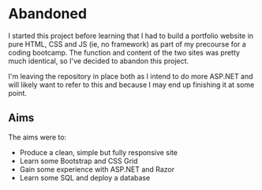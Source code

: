 # Abandoned

I started this project before learning that I had to build a portfolio website in pure HTML, CSS and JS (ie, no framework) as part of my precourse for a coding bootcamp. The function and content of the two sites was pretty much identical, so I've decided to abandon this project. 

I'm leaving the repository in place both as I intend to do more ASP.NET and will likely want to refer to this and because I may end up finishing it at some point.

## Aims

The aims were to:

* Produce a clean, simple but fully responsive site
* Learn some Bootstrap and CSS Grid
* Gain some experience with ASP.NET and Razor
* Learn some SQL and deploy a database
